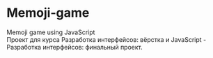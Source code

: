 # Memoji-game
Memoji game using JavaScript <br>
Проект для курса Разработка интерфейсов: вёрстка и JavaScript - Разработка интерфейсов: финальный проект.

